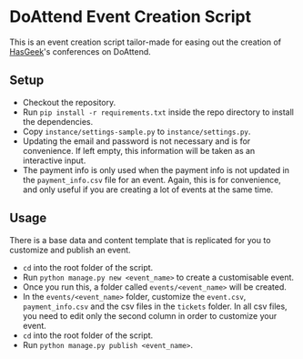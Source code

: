 # DoAttend Event Creation Script
This is an event creation script tailor-made for easing out the creation of [HasGeek](https://hasgeek.com)'s conferences on DoAttend.

## Setup
* Checkout the repository.
* Run `pip install -r requirements.txt` inside the repo directory to install the dependencies.
* Copy `instance/settings-sample.py` to `instance/settings.py`.
* Updating the email and password is not necessary and is for convenience. If left empty, this information will be taken as an interactive input.
* The payment info is only used when the payment info is not updated in the `payment_info.csv` file for an event. Again, this is for convenience, and only useful if you are creating a lot of events at the same time.

## Usage
There is a base data and content template that is replicated for you to customize and publish an event.

* `cd` into the root folder of the script.
* Run `python manage.py new <event_name>` to create a customisable event.
* Once you run this, a folder called `events/<event_name>` will be created.
* In the `events/<event_name>` folder, customize the `event.csv`, `payment_info.csv` and the csv files in the `tickets` folder. In all csv files, you need to edit only the second column in order to customize your event.
* `cd` into the root folder of the script.
* Run `python manage.py publish <event_name>`.